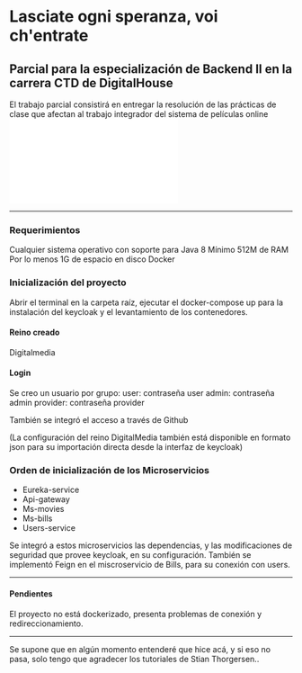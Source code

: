 # Lasciate ogni speranza, voi ch'entrate
Parcial para la especialización de Backend II en la carrera CTD de DigitalHouse
-----

El trabajo parcial consistirá en entregar la resolución de las prácticas de clase que afectan al trabajo integrador del sistema de películas online
![Consigna](./Entrega_Parcial_-_Trabajo_Integrador_.docx%20(1).pdf)

-----------------


### Requerimientos 
Cualquier sistema operativo con soporte para Java 8
Mínimo 512M de RAM
Por lo menos 1G de espacio en disco
Docker

### Inicialización del proyecto

Abrir el terminal en la carpeta raíz,
ejecutar el docker-compose up para la instalación del keycloak y el levantamiento de los contenedores.

#### Reino creado 
Digitalmedia

#### Login
Se creo un usuario por grupo:
user: contraseña user
admin: contraseña admin
provider: contraseña provider

También se integró el acceso a través de Github

(La configuración del reino DigitalMedia también está disponible en formato json para su importación directa desde la interfaz de keycloak)

### Orden de inicialización de los Microservicios

- Eureka-service
- Api-gateway
- Ms-movies
- Ms-bills
- Users-service

Se integró a estos microservicios las dependencias, y las modificaciones de seguridad que provee keycloak, en su configuración.
También se implementó Feign en el miscroservicio de Bills, para su conexión con users.

---------------------

#### Pendientes

El proyecto no está dockerizado, presenta problemas de conexión y redireccionamiento.

------------

Se supone que en algún momento entenderé que hice acá, y si eso no pasa, solo tengo que agradecer los tutoriales de Stian Thorgersen..




